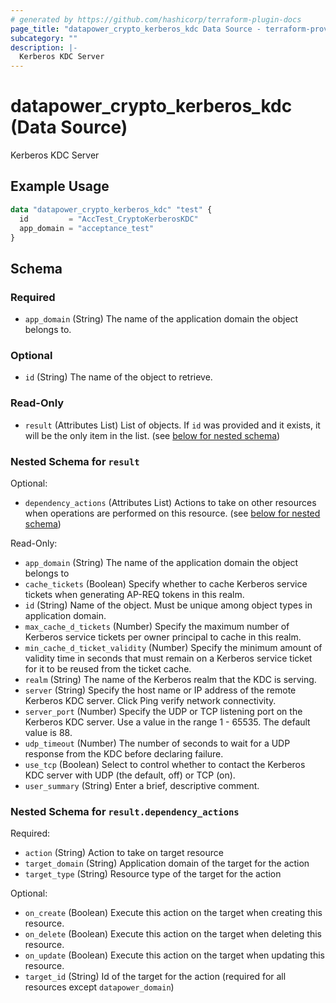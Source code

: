 ```yaml
---
# generated by https://github.com/hashicorp/terraform-plugin-docs
page_title: "datapower_crypto_kerberos_kdc Data Source - terraform-provider-datapower"
subcategory: ""
description: |-
  Kerberos KDC Server
---
```


# datapower_crypto_kerberos_kdc (Data Source)

Kerberos KDC Server

## Example Usage

```terraform
data "datapower_crypto_kerberos_kdc" "test" {
  id         = "AccTest_CryptoKerberosKDC"
  app_domain = "acceptance_test"
}
```

<!-- schema generated by tfplugindocs -->
## Schema

### Required

- `app_domain` (String) The name of the application domain the object belongs to.

### Optional

- `id` (String) The name of the object to retrieve.

### Read-Only

- `result` (Attributes List) List of objects. If `id` was provided and it exists, it will be the only item in the list. (see [below for nested schema](#nestedatt--result))

<a id="nestedatt--result"></a>
### Nested Schema for `result`

Optional:

- `dependency_actions` (Attributes List) Actions to take on other resources when operations are performed on this resource. (see [below for nested schema](#nestedatt--result--dependency_actions))

Read-Only:

- `app_domain` (String) The name of the application domain the object belongs to
- `cache_tickets` (Boolean) Specify whether to cache Kerberos service tickets when generating AP-REQ tokens in this realm.
- `id` (String) Name of the object. Must be unique among object types in application domain.
- `max_cache_d_tickets` (Number) Specify the maximum number of Kerberos service tickets per owner principal to cache in this realm.
- `min_cache_d_ticket_validity` (Number) Specify the minimum amount of validity time in seconds that must remain on a Kerberos service ticket for it to be reused from the ticket cache.
- `realm` (String) The name of the Kerberos realm that the KDC is serving.
- `server` (String) Specify the host name or IP address of the remote Kerberos KDC server. Click Ping verify network connectivity.
- `server_port` (Number) Specify the UDP or TCP listening port on the Kerberos KDC server. Use a value in the range 1 - 65535. The default value is 88.
- `udp_timeout` (Number) The number of seconds to wait for a UDP response from the KDC before declaring failure.
- `use_tcp` (Boolean) Select to control whether to contact the Kerberos KDC server with UDP (the default, off) or TCP (on).
- `user_summary` (String) Enter a brief, descriptive comment.

<a id="nestedatt--result--dependency_actions"></a>
### Nested Schema for `result.dependency_actions`

Required:

- `action` (String) Action to take on target resource
- `target_domain` (String) Application domain of the target for the action
- `target_type` (String) Resource type of the target for the action

Optional:

- `on_create` (Boolean) Execute this action on the target when creating this resource.
- `on_delete` (Boolean) Execute this action on the target when deleting this resource.
- `on_update` (Boolean) Execute this action on the target when updating this resource.
- `target_id` (String) Id of the target for the action (required for all resources except `datapower_domain`)
